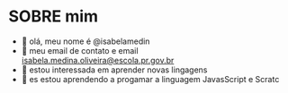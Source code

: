# SOBRE mim

- 👋 olá, meu nome é @isabelamedin
- 👀 meu email de contato e email isabela.medina.oliveira@escola.pr.gov.br
- 🌱 estou interessada em aprender novas lingagens
- 💞️ es estou aprendendo a progamar a linguagem JavasScript e Scratc
